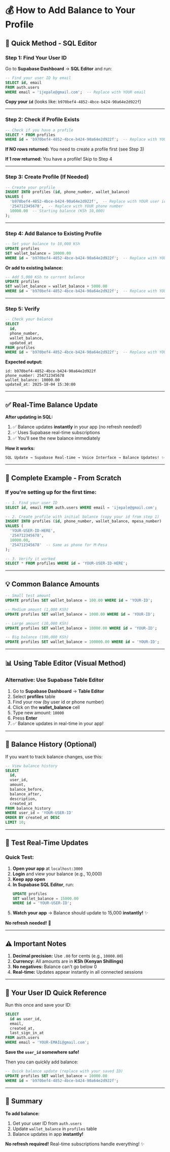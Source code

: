 # 💰 How to Add Balance to Your Profile

## 🎯 Quick Method - SQL Editor

### Step 1: Find Your User ID

Go to **Supabase Dashboard** → **SQL Editor** and run:

```sql
-- Find your user ID by email
SELECT id, email 
FROM auth.users 
WHERE email = 'ijepale@gmail.com';  -- Replace with YOUR email
```

**Copy your `id`** (looks like: `b970bef4-4852-4bce-b424-90a64e2d922f`)

---

### Step 2: Check if Profile Exists

```sql
-- Check if you have a profile
SELECT * FROM profiles 
WHERE id = 'b970bef4-4852-4bce-b424-90a64e2d922f';  -- Replace with YOUR id
```

**If NO rows returned:** You need to create a profile first (see Step 3)

**If 1 row returned:** You have a profile! Skip to Step 4

---

### Step 3: Create Profile (If Needed)

```sql
-- Create your profile
INSERT INTO profiles (id, phone_number, wallet_balance)
VALUES (
  'b970bef4-4852-4bce-b424-90a64e2d922f',  -- Replace with YOUR user id
  '254712345678',  -- Replace with YOUR phone number
  10000.00  -- Starting balance (KSh 10,000)
);
```

---

### Step 4: Add Balance to Existing Profile

```sql
-- Set your balance to 10,000 KSh
UPDATE profiles 
SET wallet_balance = 10000.00
WHERE id = 'b970bef4-4852-4bce-b424-90a64e2d922f';  -- Replace with YOUR id
```

**Or add to existing balance:**

```sql
-- Add 5,000 KSh to current balance
UPDATE profiles 
SET wallet_balance = wallet_balance + 5000.00
WHERE id = 'b970bef4-4852-4bce-b424-90a64e2d922f';  -- Replace with YOUR id
```

---

### Step 5: Verify

```sql
-- Check your balance
SELECT 
  id,
  phone_number,
  wallet_balance,
  updated_at
FROM profiles 
WHERE id = 'b970bef4-4852-4bce-b424-90a64e2d922f';  -- Replace with YOUR id
```

**Expected output:**
```
id: b970bef4-4852-4bce-b424-90a64e2d922f
phone_number: 254712345678
wallet_balance: 10000.00
updated_at: 2025-10-04 15:30:00
```

---

## ✅ Real-Time Balance Update

**After updating in SQL:**

1. ✅ Balance updates **instantly** in your app (no refresh needed!)
2. ✅ Uses Supabase real-time subscriptions
3. ✅ You'll see the new balance immediately

**How it works:**
```
SQL Update → Supabase Real-time → Voice Interface → Balance Updates! ✨
```

---

## 🎯 Complete Example - From Scratch

### If you're setting up for the first time:

```sql
-- 1. Find your user ID
SELECT id, email FROM auth.users WHERE email = 'ijepale@gmail.com';

-- 2. Create profile with initial balance (copy your id from step 1)
INSERT INTO profiles (id, phone_number, wallet_balance, mpesa_number)
VALUES (
  'YOUR-USER-ID-HERE',
  '254712345678',
  10000.00,
  '254712345678'  -- Same as phone for M-Pesa
);

-- 3. Verify it worked
SELECT * FROM profiles WHERE id = 'YOUR-USER-ID-HERE';
```

---

## 💡 Common Balance Amounts

```sql
-- Small test amount
UPDATE profiles SET wallet_balance = 100.00 WHERE id = 'YOUR-ID';

-- Medium amount (1,000 KSh)
UPDATE profiles SET wallet_balance = 1000.00 WHERE id = 'YOUR-ID';

-- Large amount (10,000 KSh)
UPDATE profiles SET wallet_balance = 10000.00 WHERE id = 'YOUR-ID';

-- Big balance (100,000 KSh)
UPDATE profiles SET wallet_balance = 100000.00 WHERE id = 'YOUR-ID';
```

---

## 📊 Using Table Editor (Visual Method)

### Alternative: Use Supabase Table Editor

1. Go to **Supabase Dashboard** → **Table Editor**
2. Select **profiles** table
3. Find your row (by user id or phone number)
4. Click on the **wallet_balance** cell
5. Type new amount: `10000`
6. Press **Enter**
7. ✅ Balance updates in real-time in your app!

---

## 🔄 Balance History (Optional)

If you want to track balance changes, use this:

```sql
-- View balance history
SELECT 
  id,
  user_id,
  amount,
  balance_before,
  balance_after,
  description,
  created_at
FROM balance_history
WHERE user_id = 'YOUR-USER-ID'
ORDER BY created_at DESC
LIMIT 10;
```

---

## 🧪 Test Real-Time Updates

### Quick Test:

1. **Open your app** at `localhost:3000`
2. **Login** and view your balance (e.g., 10,000)
3. **Keep app open**
4. **In Supabase SQL Editor**, run:
   ```sql
   UPDATE profiles 
   SET wallet_balance = 15000.00 
   WHERE id = 'YOUR-USER-ID';
   ```
5. **Watch your app** → Balance should update to 15,000 **instantly!** ✨

**No refresh needed!** 🎉

---

## ⚠️ Important Notes

1. **Decimal precision:** Use `.00` for cents (e.g., `10000.00`)
2. **Currency:** All amounts are in **KSh (Kenyan Shillings)**
3. **No negatives:** Balance can't go below 0
4. **Real-time:** Updates appear instantly in all connected sessions

---

## 🎯 Your User ID Quick Reference

Run this once and save your ID:

```sql
SELECT 
  id as user_id,
  email,
  created_at,
  last_sign_in_at
FROM auth.users 
WHERE email = 'YOUR-EMAIL@gmail.com';
```

**Save the `user_id` somewhere safe!**

Then you can quickly add balance:

```sql
-- Quick balance update (replace with your saved ID)
UPDATE profiles SET wallet_balance = 10000.00 
WHERE id = 'b970bef4-4852-4bce-b424-90a64e2d922f';
```

---

## 🚀 Summary

**To add balance:**
1. Get your user ID from `auth.users`
2. Update `wallet_balance` in `profiles` table
3. Balance updates in app **instantly!**

**No refresh required!** Real-time subscriptions handle everything! ✨
